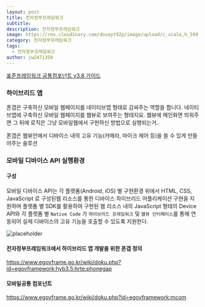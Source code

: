 ```yaml
---
layout: post
title: 전자정부프레임워크
subtitle: 
description: 전자정부프레임워크
image: https://res.cloudinary.com/douayt92p/image/upload/c_scale,h_599,q_auto,w_700/v1592202880/me/%EC%A0%84%EC%9E%90%EC%A0%95%EB%B6%80%ED%94%84%EB%A0%88%EC%9E%84%EC%9B%8C%ED%81%AC_%EA%B5%AC%EC%84%B1_gkyjbp.jpg
category: 전자정부프레임워크
tags:
  - 전자정부프레임워크
author: jw2471358
---
```



[표준프레임워크 공통컴포넌트 v3.8 가이드](https://www.egovframe.go.kr/wiki/doku.php?id=egovframework:com:v3.8:init)


### 하이브리드 앱
폰갭은 구축하신 모바일 웹페이지를 네이티브앱 형태로 감싸주는 역할을 합니다.
네이티브앱에 구축하신 모바일 웹페이지를 웹뷰로 보여주는 형태지요.
웹뷰에 메인화면 띄워주면 그 뒤에 로직은 그냥 모바일웹에서 구현하신 방법으로 실행되는거..

폰갭은 웹뷰안에서 디바이스 내의 고유 기능(카메라, 마이크 제어 등)을 쓸 수 있게 만들어주는 솔루션

### 모바일 디바이스 API 실행환경
#### 구성
모바일 디바이스 API는 각 플랫폼(Android, iOS) 별 구현환경 위에서 HTML, CSS, JavaScript 로 구성된웹 리소스를 통한 디바이스 하이브리드 어플리케이션 구현을 지원하며 플랫폼 별 SDK를 활용하여 구현된 웹 리소스 내의 JavaScript 형태의 Device API와 각 플랫폼 별 `Native Code` 가 `하이브리드 프레임워크` 및 `웹뷰 인터페이스`를 통해 연동되어 실제 디바이스의 고유 기능을 호출할 수 있도록 지원한다.

![placeholder](https://www.egovframe.go.kr/images/egovframework/adt_new/img_sub03_06_01.jpg)


#### 전자정부프레임워크에서 하이브리드 앱 개발을 위한 폰갭 정의
<https://www.egovframe.go.kr/wiki/doku.php?id=egovframework:hyb3.5:hrte:phonegap>

#### 모바일공통 컴포넌트
<https://www.egovframe.go.kr/wiki/doku.php?id=egovframework:mcom>

